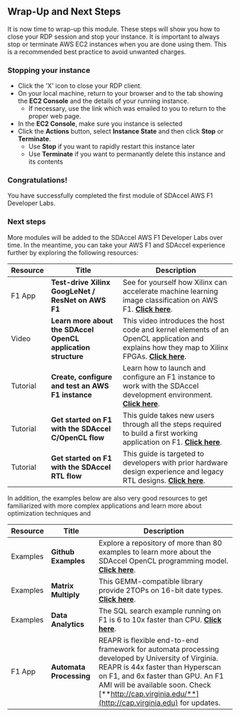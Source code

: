 ## Wrap-Up and Next Steps

It is now time to wrap-up this module. These steps will show you how to close your RDP session and stop your instance. It is important to always stop or terminate AWS EC2 instances when you are done using them. This is a recommended best practice to avoid unwanted charges.


### Stopping your instance

* Click the 'X' icon to close your RDP client.
* On your local machine, return to your browser and to the tab showing the **EC2 Console** and the details of your running instance.
   * If necessary, use the link which was emailed to you to return to the proper web page.
* In the **EC2 Console**, make sure you instance is selected
* Click the **Actions** button, select **Instance State** and then click **Stop** or **Terminate**.
   * Use **Stop** if you want to rapidly restart this instance later
   * Use **Terminate** if you want to permanantly delete this instance and its contents

### Congratulations!

You have successfully completed the first module of SDAccel AWS F1 Developer Labs. 


### Next steps

More modules will be added to the SDAccel AWS F1 Developer Labs over time. In the meantime, you can take your AWS F1 and SDAccel experience further by exploring the following resources:

| Resource | Title                       | Description  |
| -------- |---------------------------- | ----- |
| F1 App | **Test-drive Xilinx GoogLeNet / ResNet on AWS F1** | See for yourself how Xilinx can accelerate machine learning image classification on AWS F1. [**Click here**](https://www.xilinx.com/applications/megatrends/machine-learning/aws-f1-test-drive.html). |
| Video  | **Learn more about the SDAccel OpenCL application structure** | This video introduces the host code and kernel elements of an OpenCL application and explains how they map to Xilinx FPGAs. [**Click here**](https://www.xilinx.com/video/hardware/opencl-application-structure.html). |
| Tutorial | **Create, configure and test an AWS F1 instance** | Learn how to launch and configure an F1 instance to work with the SDAccel development environment. [**Click here**](https://github.com/Xilinx/SDAccel_Examples/wiki/Create,-configure-and-test-an-AWS-F1-instance). |
| Tutorial | **Get started on F1 with the SDAccel C/OpenCL flow** | This guide takes new users through all the steps required to build a first working application on F1. [**Click here**](https://github.com/Xilinx/SDAccel_Examples/wiki/Getting-Started-on-AWS-F1-with-SDAccel-and-C-OpenCL-Kernels). |
| Tutorial | **Get started on F1 with the SDAccel RTL flow** | This guide is targeted to developers with prior hardware design experience and legacy RTL designs. [**Click here**](https://github.com/Xilinx/SDAccel_Examples/wiki/Getting-Started-on-AWS-F1-with-SDAccel-and-RTL-Kernels). |

In addition, the examples below are also very good resources to get familiarized with more complex applications and learn more about optimization techniques and 

| Resource | Title                       | Description  |
| -------- |---------------------------- | ----- |
| Examples | **Github Examples** | Explore a repository of more than 80 examples to learn more about the SDAccel OpenCL programming model. [**Click here**](https://github.com/Xilinx/SDAccel_Examples). |
| Examples | **Matrix Multiply** | This GEMM-compatible library provide 2TOPs on 16-bit date types. [**Click here**](https://github.com/Xilinx/gemx). |
| Examples | **Data Analytics** | The SQL search example running on F1 is 6 to 10x faster than CPU. [**Click here**](https://github.com/Xilinx/data-analytics). |
| F1 App | **Automata Processing** | REAPR is flexible end-to-end framework for automata processing developed by University of Virginia. REAPR is 44x faster than Hyperscan on F1, and 6x faster than GPU. An F1 AMI will be available soon. Check [**http://cap.virginia.edu/**](http://cap.virginia.edu) for updates. |
